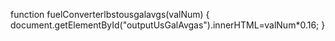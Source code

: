 function fuelConverterlbstousgalavgs(valNum)
{
  document.getElementById("outputUsGalAvgas").innerHTML=valNum*0.16;
}
